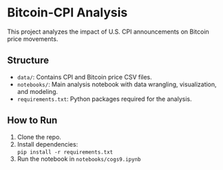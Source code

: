 # Bitcoin-CPI Analysis

This project analyzes the impact of U.S. CPI announcements on Bitcoin price movements.

## Structure

- `data/`: Contains CPI and Bitcoin price CSV files.
- `notebooks/`: Main analysis notebook with data wrangling, visualization, and modeling.
- `requirements.txt`: Python packages required for the analysis.

## How to Run

1. Clone the repo.
2. Install dependencies:  
   `pip install -r requirements.txt`
3. Run the notebook in `notebooks/cogs9.ipynb`

